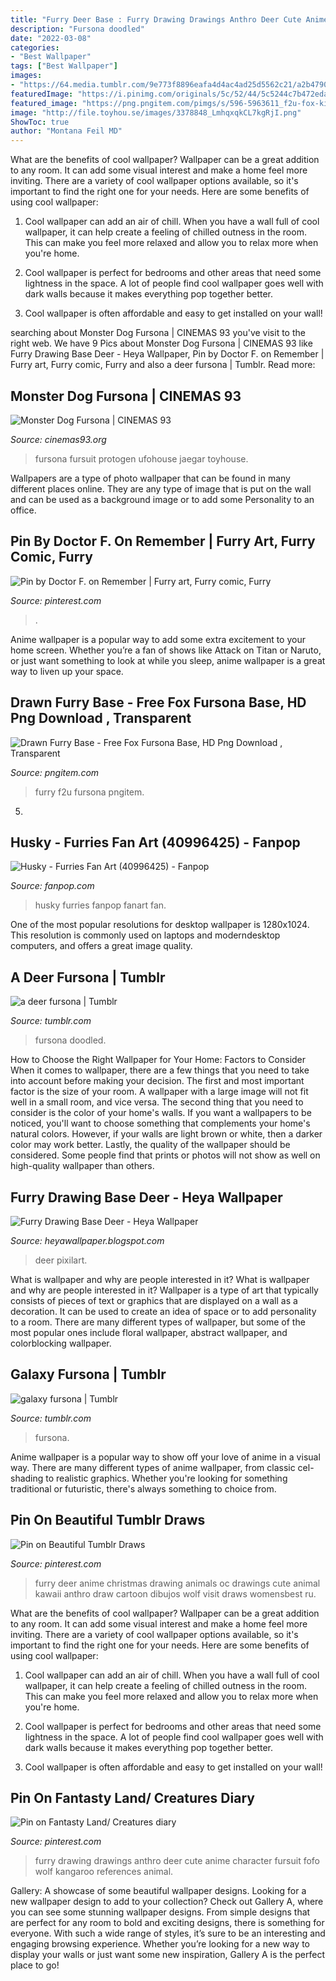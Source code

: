```yaml
---
title: "Furry Deer Base : Furry Drawing Drawings Anthro Deer Cute Anime Character Fursuit Fofo Wolf Kangaroo References Animal"
description: "Fursona doodled"
date: "2022-03-08"
categories:
- "Best Wallpaper"
tags: ["Best Wallpaper"]
images:
- "https://64.media.tumblr.com/9e773f8896eafa4d4ac4ad25d5562c21/a2b4790674517a6e-39/s640x960/25c0b5dd1b1c2eba8f1681e26a1bdad4a99fc030.png"
featuredImage: "https://i.pinimg.com/originals/5c/52/44/5c5244c7b472edae303331e914474944.jpg"
featured_image: "https://png.pngitem.com/pimgs/s/596-5963611_f2u-fox-kit-chibi-base-f2u-base-fox.png"
image: "http://file.toyhou.se/images/3378848_LmhqxqkCL7kgRjI.png"
ShowToc: true
author: "Montana Feil MD"
---
```



What are the benefits of cool wallpaper?
Wallpaper can be a great addition to any room. It can add some visual interest and make a home feel more inviting. There are a variety of cool wallpaper options available, so it's important to find the right one for your needs. Here are some benefits of using cool wallpaper: 
1. Cool wallpaper can add an air of chill. When you have a wall full of cool wallpaper, it can help create a feeling of chilled outness in the room. This can make you feel more relaxed and allow you to relax more when you're home. 

2. Cool wallpaper is perfect for bedrooms and other areas that need some lightness in the space. A lot of people find cool wallpaper goes well with dark walls because it makes everything pop together better. 

3. Cool wallpaper is often affordable and easy to get installed on your wall!

	

		
searching about Monster Dog Fursona | CINEMAS 93 you've visit to the right web. We have 9 Pics about Monster Dog Fursona | CINEMAS 93 like Furry Drawing Base Deer - Heya Wallpaper, Pin by Doctor F. on Remember | Furry art, Furry comic, Furry and also a deer fursona | Tumblr. Read more:
		
    
## Monster Dog Fursona | CINEMAS 93

<img loading=lazy src="http://file.toyhou.se/images/3378848_LmhqxqkCL7kgRjI.png" onerror="this.onerror=null;this.src='https://tse3.mm.bing.net/th?id=OIP.4-aXYSvaOjjTG7w9a79DfgHaHf&amp;pid=15.1';" alt="Monster Dog Fursona | CINEMAS 93">

_Source: cinemas93.org_

>fursona fursuit protogen ufohouse jaegar toyhouse. 

	



Wallpapers are a type of photo wallpaper that can be found in many different places online. They are any type of image that is put on the wall and can be used as a background image or to add some Personality to an office.

    
## Pin By Doctor F. On Remember | Furry Art, Furry Comic, Furry

<img loading=lazy src="https://i.pinimg.com/736x/3c/f8/19/3cf819ae1e7d6dce397e88970c1b98fb.jpg" onerror="this.onerror=null;this.src='https://tse2.mm.bing.net/th?id=OIP.U3dvbeZXp0f44BIs3Y2cpwHaMU&amp;pid=15.1';" alt="Pin by Doctor F. on Remember | Furry art, Furry comic, Furry">

_Source: pinterest.com_

>. 

	

Anime wallpaper is a popular way to add some extra excitement to your home screen. Whether you’re a fan of shows like Attack on Titan or Naruto, or just want something to look at while you sleep, anime wallpaper is a great way to liven up your space.

    
## Drawn Furry Base - Free Fox Fursona Base, HD Png Download , Transparent

<img loading=lazy src="https://png.pngitem.com/pimgs/s/596-5963611_f2u-fox-kit-chibi-base-f2u-base-fox.png" onerror="this.onerror=null;this.src='https://tse1.mm.bing.net/th?id=OIP.9GHiwQZBQ2oytMwW0RyvjwAAAA&amp;pid=15.1';" alt="Drawn Furry Base - Free Fox Fursona Base, HD Png Download , Transparent">

_Source: pngitem.com_

>furry f2u fursona pngitem. 

	

5.

    
## Husky - Furries Fan Art (40996425) - Fanpop

<img loading=lazy src="http://images6.fanpop.com/image/photos/40900000/Husky-furries-40996425-1269-1269.png" onerror="this.onerror=null;this.src='https://tse1.mm.bing.net/th?id=OIP.fpqiTgK1Q2A1HZFQ2szV0wHaHa&amp;pid=15.1';" alt="Husky - Furries Fan Art (40996425) - Fanpop">

_Source: fanpop.com_

>husky furries fanpop fanart fan. 

	

One of the most popular resolutions for desktop wallpaper is 1280x1024. This resolution is commonly used on laptops and moderndesktop computers, and offers a great image quality.

    
## A Deer Fursona | Tumblr

<img loading=lazy src="https://64.media.tumblr.com/9e773f8896eafa4d4ac4ad25d5562c21/a2b4790674517a6e-39/s640x960/25c0b5dd1b1c2eba8f1681e26a1bdad4a99fc030.png" onerror="this.onerror=null;this.src='https://tse3.mm.bing.net/th?id=OIP.v8h506NMSEjroVxXEvQTqAHaN4&amp;pid=15.1';" alt="a deer fursona | Tumblr">

_Source: tumblr.com_

>fursona doodled. 

	

How to Choose the Right Wallpaper for Your Home: Factors to Consider
When it comes to wallpaper, there are a few things that you need to take into account before making your decision. The first and most important factor is the size of your room. A wallpaper with a large image will not fit well in a small room, and vice versa. 
The second thing that you need to consider is the color of your home's walls. If you want a wallpapers to be noticed, you'll want to choose something that complements your home's natural colors. However, if your walls are light brown or white, then a darker color may work better. 
Lastly, the quality of the wallpaper should be considered. Some people find that prints or photos will not show as well on high-quality wallpaper than others.

    
## Furry Drawing Base Deer - Heya Wallpaper

<img loading=lazy src="https://art.pixilart.com/5274fdc0d87ad0f.png" onerror="this.onerror=null;this.src='https://tse4.mm.bing.net/th?id=OIP.mD2TPOHF9_ghaz5o-_vhRQHaKy&amp;pid=15.1';" alt="Furry Drawing Base Deer - Heya Wallpaper">

_Source: heyawallpaper.blogspot.com_

>deer pixilart. 

	

What is wallpaper and why are people interested in it?
What is wallpaper and why are people interested in it?
Wallpaper is a type of art that typically consists of pieces of text or graphics that are displayed on a wall as a decoration. It can be used to create an idea of space or to add personality to a room. There are many different types of wallpaper, but some of the most popular ones include floral wallpaper, abstract wallpaper, and colorblocking wallpaper.

    
## Galaxy Fursona | Tumblr

<img loading=lazy src="https://66.media.tumblr.com/c37efd3bd317158cfc836443484456de/316fce28ad4a3bd7-58/s500x750/ca1bd19aa9cabafaf4ab5792b167c585190f4e26.png" onerror="this.onerror=null;this.src='https://tse2.mm.bing.net/th?id=OIP.fAYE02Eswu7UnB2hq2DdVQHaGU&amp;pid=15.1';" alt="galaxy fursona | Tumblr">

_Source: tumblr.com_

>fursona. 

	

Anime wallpaper is a popular way to show off your love of anime in a visual way. There are many different types of anime wallpaper, from classic cel-shading to realistic graphics. Whether you're looking for something traditional or futuristic, there's always something to choice from.

    
## Pin On Beautiful Tumblr Draws

<img loading=lazy src="https://i.pinimg.com/736x/d0/20/b9/d020b988fd87e9ff0fc653a21d06ea0d.jpg" onerror="this.onerror=null;this.src='https://tse2.mm.bing.net/th?id=OIP.LlS9ZdhsBA8_UoJcF4UQHQAAAA&amp;pid=15.1';" alt="Pin on Beautiful Tumblr Draws">

_Source: pinterest.com_

>furry deer anime christmas drawing animals oc drawings cute animal kawaii anthro draw cartoon dibujos wolf visit draws womensbest ru. 

	

What are the benefits of cool wallpaper?
Wallpaper can be a great addition to any room. It can add some visual interest and make a home feel more inviting. There are a variety of cool wallpaper options available, so it's important to find the right one for your needs. Here are some benefits of using cool wallpaper: 
1. Cool wallpaper can add an air of chill. When you have a wall full of cool wallpaper, it can help create a feeling of chilled outness in the room. This can make you feel more relaxed and allow you to relax more when you're home. 

2. Cool wallpaper is perfect for bedrooms and other areas that need some lightness in the space. A lot of people find cool wallpaper goes well with dark walls because it makes everything pop together better. 

3. Cool wallpaper is often affordable and easy to get installed on your wall!

    
## Pin On Fantasty Land/ Creatures Diary

<img loading=lazy src="https://i.pinimg.com/originals/5c/52/44/5c5244c7b472edae303331e914474944.jpg" onerror="this.onerror=null;this.src='https://tse4.mm.bing.net/th?id=OIP.BQiWu5xSZhFph5MTZIOhWQHaKP&amp;pid=15.1';" alt="Pin on Fantasty Land/ Creatures diary">

_Source: pinterest.com_

>furry drawing drawings anthro deer cute anime character fursuit fofo wolf kangaroo references animal. 

	

Gallery: A showcase of some beautiful wallpaper designs.
Looking for a new wallpaper design to add to your collection? Check out Gallery A, where you can see some stunning wallpaper designs. From simple designs that are perfect for any room to bold and exciting designs, there is something for everyone. With such a wide range of styles, it’s sure to be an interesting and engaging browsing experience. Whether you’re looking for a new way to display your walls or just want some new inspiration, Gallery A is the perfect place to go!





	
	
